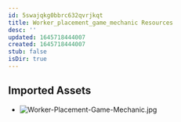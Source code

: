 ```yaml
---
id: 5swajqkg0bbrc632qvrjkqt
title: Worker_placement_game_mechanic Resources
desc: ''
updated: 1645718444007
created: 1645718444007
stub: false
isDir: true
---
```

## Imported Assets
- ![Worker-Placement-Game-Mechanic.jpg](/assets/worker-placement-game-mechanic-r7rjjkfa155v.jpg)
